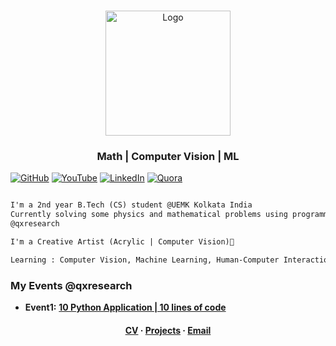  <br />
<p align="center">
  <a href="https://qxresearch.github.io/qxresearch">
    <img width="200px" src="https://github.com/xiaowuc2/xiaowuc2/blob/master/source/portfolio/math2.png" alt="Logo">
  </a>

  <h3 align="center">Math | Computer Vision | ML</h3>

  <p align="center">
  </p>
</p>


[![GitHub](https://img.shields.io/static/v1.svg?label=Collaborators&message=141&color=success&logo=github&style=social)](https://github.com/orgs/qxresearch/people)
[![YouTube](https://img.shields.io/static/v1.svg?label=YouTube&message=@qxresearch&color=grey&logo=youtube&style=flat&logoColor=white&colorA=critical)](https://www.youtube.com/channel/UCX7oe66V8zyFpAJyMfPL9VA)
  [![LinkedIn](https://img.shields.io/static/v1.svg?label=LinkedIn&message=xiaowuc2&color=success&logo=linkedin&style=flat&logoColor=white&colorA=blue)](https://www.linkedin.com/in/xiaowuc2)
    [![Quora](https://img.shields.io/static/v1.svg?label=Quora&message=85.5k+views&color=white&logo=quora&style=social)](https://www.quora.com/profile/Rohit-Prasan-Mandal)



```diff

I'm a 2nd year B.Tech (CS) student @UEMK Kolkata India
Currently solving some physics and mathematical problems using programming and IOT based projects leading Mozilla Campus Club 
@qxresearch

I'm a Creative Artist (Acrylic | Computer Vision)🎨 

Learning : Computer Vision, Machine Learning, Human-Computer Interaction

```

### My Events @qxresearch 

- **Event1:** [**10 Python Application | 10 lines of code**](https://www.youtube.com/watch?v=B0_0gK_CUpM&list=PLK_zxbpEUfmVPsXnl1wx1s6BD8eBUjuOM)

<!--### Past Events-->
 
<!--- ``No Results``-->


 <h4 align="center">
    <a href="https://drive.google.com/file/d/1lEGqO7mqZCshtmkeyJVRENtuy4peHY7O/view?usp=sharing">CV</a>
    ·
    <a href="https://github.com/qxresearch">Projects</a>
    ·
    <a href = "mailto: rohitmandal814566@gmail.com">Email</a>
  </p>
</p>
  </p>
</p>
